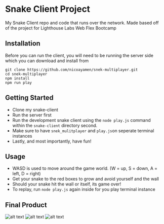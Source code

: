 # Snake Client Project

My Snake Client repo and code that runs over the network. Made based off of the project for Lighthouse Labs Web Flex Bootcamp

## Installation

Before you can run the client, you will need to be running the server side which you can download and install from 

```
git clone https://github.com/nicoayamen/snek-multiplayer.git
cd snek-multiplayer
npm install
npm run play
```

## Getting Started
- Clone my snake-client
- Run the server first
- Run the development snake client using the `node play.js` command within the `snake-client` directory second.
- Make sure to have `snek_mulitplayer` and `play.js`on seperate terminal instances
- Lastly, and most importantly, have fun!

## Usage
- WASD is used to move around the game world. (W = up, S = down, A = left, D = right)
- Get your snake to the red boxes to grow and avoid yourself and the wall
- Should your snake hit the wall or itself, its game over!
- To replay, run `node play.js` again inside for you play terminal instance

## Final Product

![alt text](https://imgbox.com/pL7DEAcQ)
![alt text](https://imgbox.com/fCoGg0Ef)
![alt text](https://imgbox.com/DXaOxDtC)
